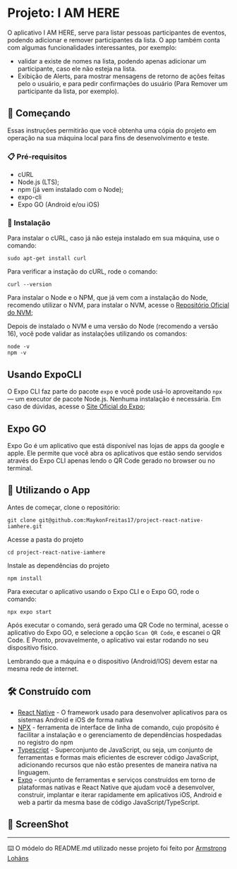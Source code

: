# Projeto: I AM HERE

O aplicativo I AM HERE, serve para listar pessoas participantes de eventos, podendo adicionar e remover participantes da lista. O app também conta com algumas funcionalidades interessantes, por exemplo:

* validar a existe de nomes na lista, podendo apenas adicionar um participante, caso ele não esteja na lista.
* Exibição de Alerts, para mostrar mensagens de retorno de ações feitas pelo o usuário, e para pedir confirmações do usuário (Para Remover um participante da lista, por exemplo).


## 🚀 Começando

Essas instruções permitirão que você obtenha uma cópia do projeto em operação na sua máquina local para fins de desenvolvimento e teste.

### 📋 Pré-requisitos

* cURL
* Node.js (LTS);
* npm (já vem instalado com o Node);
* expo-cli
* Expo GO (Android e/ou iOS)


### 🔧 Instalação

Para instalar o cURL, caso já não esteja instalado em sua máquina, use o comando: 

```
sudo apt-get install curl
```
Para verificar a instação do cURL, rode o comando:

```
curl --version
```

Para instalar o Node e o NPM, que já vem com a instalação do Node, recomendo utilizar o NVM, para instalar o NVM, acesse o [Repositório Oficial do NVM](https://github.com/nvm-sh/nvms);

Depois de instalado o NVM e uma versão do Node (recomendo a versão 16), você pode validar as instalações utilizando os comandos:

```
node -v
npm -v
```

## Usando ExpoCLI
O Expo CLI faz parte do pacote `expo` e você pode usá-lo aproveitando `npx` — um executor de pacote Node.js. Nenhuma instalação é necessária. Em caso de dúvidas, acesse o [Site Oficial do Expo](https://expo.dev/);

## Expo GO

Expo Go é um aplicativo que está disponível nas lojas de apps da google e apple. Ele permite que você abra os aplicativos que estão sendo servidos através do Expo CLI apenas lendo o QR Code gerado no browser ou no terminal.


## :iphone: Utilizando o App

Antes de começar, clone o repositório:

```
git clone git@github.com:MaykonFreitas17/project-react-native-iamhere.git
```
Acesse a pasta do projeto

```
cd project-react-native-iamhere
```
Instale as dependências do projeto

```
npm install
```
Para executar o aplicativo usando o Expo CLI e o Expo GO, rode o comando:

```
npx expo start
```
Após executar o comando, será gerado uma QR Code no terminal, acesse o aplicativo do Expo GO, e selecione a opção `Scan QR Code`, e escanei o QR Code. E Pronto, provavelmente, o aplicativo vai estar rodando no seu dispositivo físico.

Lembrando que a máquina e o dispositivo (Android/IOS) devem estar na mesma rede de internet.

## 🛠️ Construído com

* [React Native](https://reactnative.dev/) - O framework usado para desenvolver aplicativos para os sistemas Android e iOS de forma nativa
* [NPX](https://maven.apache.org/) - ferramenta de interface de linha de comando, cujo propósito é facilitar a instalação e o gerenciamento de dependências hospedadas no registro do npm
* [Typescript](https://www.typescriptlang.org/) - Superconjunto de JavaScript, ou seja, um conjunto de ferramentas e formas mais eficientes de escrever código JavaScript, adicionando recursos que não estão presentes de maneira nativa na linguagem.
* [Expo](https://expo.dev/) - conjunto de ferramentas e serviços construídos em torno de plataformas nativas e React Native que ajudam você a desenvolver, construir, implantar e iterar rapidamente em aplicativos iOS, Android e web a partir da mesma base de código JavaScript/TypeScript.


## :camera_flash: ScreenShot
---
⌨️ O módelo do README.md utilizado nesse projeto foi feito por [Armstrong Lohãns](https://gist.github.com/lohhans)